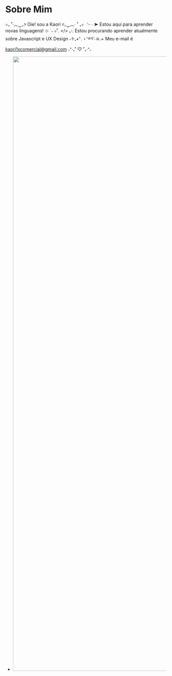 # Sobre Mim

⊹₊ ˚‧︵‿₊୨ Oie! sou a Kaori ୧₊‿︵‧ ˚ ₊⊹
╰┈➤ Estou aqui para aprender novas linguagens! ⊹ ࣪ ˖
⊹ ̊. </> ｡ᵎ. Estou procurando aprender atualmente sobre Javascript e UX Design ˖♱₊⭒⁺.
⋆༺𓆩☠︎︎.+ Meu e-mail é kaori1xcomercial@gmail.com ˖⁺‧₊˚ ♡ ˚₊‧⁺˖
+ <img src="[https://drive.google.com/file/d/1zb1xAZgo5IIsz1oFz86viCgEvkQKwW6e/view](https://drive.google.com/file/d/1zb1xAZgo5IIsz1oFz86viCgEvkQKwW6e/view?usp=sharing)" width="1280" height="1920"/>
